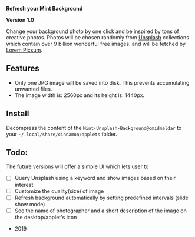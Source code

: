 **Refresh your Mint Background**

**Version 1.0**

Change your background photo by one click and be inspired by tons of creative
photos. Photos will be chosen randomly from [Unsplash](https://unsplash.com)
collections which contain over 9 billion wonderful free images. and will be
fetched by [Lorem Picsum](https://picsum.photos/).

## Features

- Only one JPG image will be saved into disk. This prevents accumulating
  unwanted files.
- The image width is: 2560px and its height is: 1440px.

## Install

Decompress the content of the `Mint-Unsplash-Background@omidmaldar` to your
`~/.local/share/cinnamon/applets` folder.

## Todo:

The future versions will offer a simple UI which lets user to

- [ ] Query Unsplash using a keyword and show images based on their interest
- [ ] Customize the quality(size) of image
- [ ] Refresh background automatically by setting predefined intervals (slide
      show mode)
- [ ] See the name of photographer and a short description of the image on the
      desktop/applet's icon

* 2019

